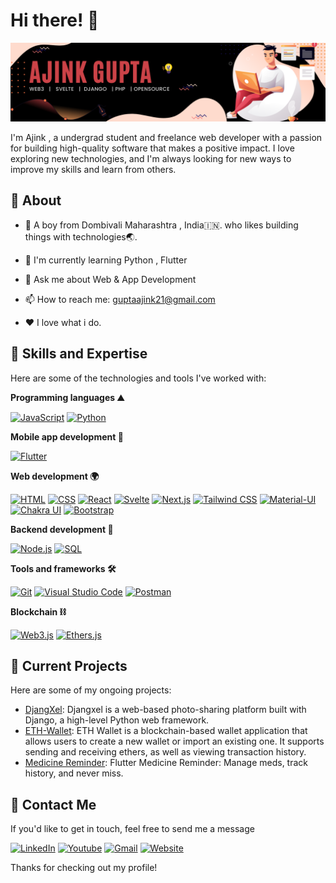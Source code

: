 # Hi there! 👋
![Banner Image](./uploads/github-banner.png)

I'm Ajink , a undergrad student and freelance web developer  with a passion for building high-quality software that makes a positive impact. I love exploring new technologies, and I'm always looking for new ways to improve my skills and learn from others.

## 🧐 About 

- 🧔 A boy from Dombivali Maharashtra , India🇮🇳. who likes building things with technologies🌏.

- 🌱 I'm currently learning  Python , Flutter  

- 💬 Ask me about Web & App Development

- 📫 How to reach me:  guptaajink21@gmail.com 


- ❤️ I love what i do.

## 🚀 Skills and Expertise

Here are some of the technologies and tools I've worked with:

**Programming languages ⛰️** 


[![JavaScript](https://img.shields.io/badge/JavaScript-F7DF1E?style=for-the-badge&logo=javascript&logoColor=black)](https://developer.mozilla.org/en-US/docs/Web/JavaScript)
[![Python](https://img.shields.io/badge/python-3670A0?style=for-the-badge&logo=python&logoColor=ffdd54)](https://www.python.org/) 

**Mobile app development 📱**
 
[![Flutter](https://img.shields.io/badge/Flutter-%2302569B.svg?style=for-the-badge&logo=Flutter&logoColor=white)](https://flutter.dev/)

**Web development 🌍**

[![HTML](https://img.shields.io/badge/HTML5-E34F26?style=for-the-badge&logo=html5&logoColor=white)](https://developer.mozilla.org/en-US/docs/Web/Guide/HTML/HTML5)
[![CSS](https://img.shields.io/badge/CSS3-1572B6?style=for-the-badge&logo=css3&logoColor=white)](https://developer.mozilla.org/en-US/docs/Web/CSS)
[![React](https://img.shields.io/badge/React-20232A?style=for-the-badge&logo=react&logoColor=61DAFB)](https://reactjs.org/)
[![Svelte](https://img.shields.io/badge/svelte-%23f1413d.svg?style=for-the-badge&logo=svelte&logoColor=white)](https://svelte.dev/)
[![Next.js](https://img.shields.io/badge/Next.js-000000?style=for-the-badge&logo=next.js&logoColor=white)](https://nextjs.org/)
[![Tailwind CSS](https://img.shields.io/badge/Tailwind_CSS-38B2AC?style=for-the-badge&logo=tailwind-css&logoColor=white)](https://tailwindcss.com/)
[![Material-UI](https://img.shields.io/badge/Material--UI-0081CB?style=for-the-badge&logo=material-ui&logoColor=white)](https://mui.com/)
[![Chakra UI](https://img.shields.io/badge/Chakra--UI-319795?style=for-the-badge&logo=chakra-ui&logoColor=white)](https://chakra-ui.com/)
[![Bootstrap](https://img.shields.io/badge/Bootstrap-7952B3?style=for-the-badge&logo=bootstrap&logoColor=white)](https://getbootstrap.com/)

**Backend development 🌳**

[![Node.js](https://img.shields.io/badge/Node.js-339933?style=for-the-badge&logo=node.js&logoColor=white)](https://nodejs.org/)
[![SQL](https://img.shields.io/badge/SQL-4479A1?style=for-the-badge&logo=oracle&logoColor=white)](https://www.oracle.com/database/)

**Tools and frameworks 🛠️**

[![Git](https://img.shields.io/badge/Git-F05032?style=for-the-badge&logo=git&logoColor=white)](https://git-scm.com/)
[![Visual Studio Code](https://img.shields.io/badge/Visual_Studio_Code-007ACC?style=for-the-badge&logo=visual-studio-code&logoColor=white)](https://code.visualstudio.com/)
[![Postman](https://img.shields.io/badge/Postman-FF6C37?style=for-the-badge&logo=postman&logoColor=white)](https://www.postman.com/)
 
**Blockchain ⛓️** 

[![Web3.js](https://img.shields.io/badge/Web3.js-F16822?style=for-the-badge&logo=web3dotjs&logoColor=white)](https://web3js.readthedocs.io/)
[![Ethers.js](https://img.shields.io/badge/Ethers.js-276FD6?style=for-the-badge&logo=ethers-dot-js&logoColor=white)](https://docs.ethers.io/)
 
## 🌱 Current Projects

Here are some of my ongoing projects:

- [DjangXel](https://github.com/Ajinkgupta/DjangXel): Djangxel is a web-based photo-sharing platform built with Django, a high-level Python web framework.
- [ETH-Wallet](https://github.com/Ajinkgupta/ETH-Wallet): ETH Wallet is a blockchain-based wallet application that allows users to create a new wallet or import an existing one. It supports sending and receiving ethers, as well as viewing transaction history.
- [Medicine Reminder](https://github.com/Ajinkgupta/Medicine-Reminder): Flutter Medicine Reminder: Manage meds, track history, and never miss.

  
 

## 💬 Contact Me

If you'd like to get in touch, feel free to send me a message

[![LinkedIn](https://img.shields.io/badge/LinkedIn-0077B5?style=for-the-badge&logo=linkedin&logoColor=white)](https://www.linkedin.com/in/ajinkgupta/)
[![Youtube](https://custom-icon-badges.demolab.com/youtube/channel/subscribers/UCjKz-2jaskjyyDOqGdVFsvg?color=%23E05D44&label=SUBSCRIBE&logo=video&logoColor=white&style=for-the-badge&labelColor=CE4630)](https://www.youtube.com/c/Ajinkgupta?sub_confirmation=1)
[![Gmail](https://img.shields.io/badge/Gmail-D14836?style=for-the-badge&logo=gmail&logoColor=white)](mailto:guptaajink21@gmail.com)
[![Website](https://img.shields.io/badge/Website-FF7139?style=for-the-badge&logo=google-chrome&logoColor=white)](https://ajinkgupta.vercel.app/)


Thanks for checking out my profile!
